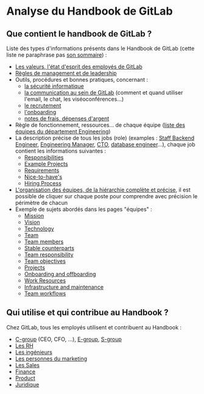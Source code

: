 # Analyse du Handbook de GitLab

## Que contient le handbook de GitLab ?

Liste des types d'informations présents dans le Handbook de GitLab (cette liste ne paraphrase pas [son sommaire](https://about.gitlab.com/handbook/)) :

- [Les valeurs, l'état d'esprit des employés de GitLab](https://about.gitlab.com/handbook/values/)
- [Règles de management et de leadership](https://about.gitlab.com/handbook/leadership/)
- Outils, procédures et bonnes pratiques, concernant :
	- [la sécurité informatique](https://about.gitlab.com/handbook/security/)
	- [la communication au sein de GitLab](https://about.gitlab.com/handbook/communication/) (comment et quand utiliser l'email, le chat, les viséoconférences...)
	- [le recrutement](https://about.gitlab.com/handbook/hiring/)
	- [l'onboarding](https://about.gitlab.com/handbook/general-onboarding/)
	- [notes de frais, dépenses d'argent](https://about.gitlab.com/handbook/spending-company-money/)
- Règle de fonctionnement, ressources… de chaque équipe ([liste des équipes du département Engineering](https://about.gitlab.com/handbook/engineering/#engineering-departments--teams))
- La description précise de tous les jobs (role) (examples : [
Staff Backend Engineer](https://gitlab.com/gitlab-com/www-gitlab-com/blob/master/source/job-families/engineering/backend-engineer/index.html.md#staff-backend-engineer), [
Engineering Manager](https://gitlab.com/gitlab-com/www-gitlab-com/blob/master/source/job-families/engineering/backend-engineer/index.html.md#engineering-manager), [CTO](https://gitlab.com/gitlab-com/www-gitlab-com/blob/master/source/job-families/engineering/chief-technology-officer/index.html.md), [database engineer](https://gitlab.com/gitlab-com/www-gitlab-com/blob/master/source/job-families/engineering/database-engineer/index.html.md)...), chaque job contient les informations suivantes :
	- [Responsibilities](https://gitlab.com/gitlab-com/www-gitlab-com/blob/master/source/job-families/engineering/database-engineer/index.html.md#responsibilities)
	- [Example Projects](https://gitlab.com/gitlab-com/www-gitlab-com/blob/master/source/job-families/engineering/database-engineer/index.html.md#example-projects)
	- [Requirements](https://gitlab.com/gitlab-com/www-gitlab-com/blob/master/source/job-families/engineering/database-engineer/index.html.md#requirements)
	- [Nice-to-have's](https://gitlab.com/gitlab-com/www-gitlab-com/blob/master/source/job-families/engineering/database-engineer/index.html.md#nice-to-haves)
	- [Hiring Process](https://gitlab.com/gitlab-com/www-gitlab-com/blob/master/source/job-families/engineering/database-engineer/index.html.md#hiring-process)
- [L'organisation des équipes, de la hiérarchie complète et précise](https://about.gitlab.com/company/team/org-chart/), il est possible de cliquer sur chaque poste pour comprendre avec précision le périmètre de chacun
- Exemple de sujets abordés dans les pages "équipes" :
	- [Mission](https://about.gitlab.com/handbook/engineering/dev-backend/distribution/#mission)
	- [Vision](https://about.gitlab.com/handbook/engineering/dev-backend/distribution/#vision)
	- [Technology](https://about.gitlab.com/handbook/engineering/dev-backend/distribution/#technology)
	- [Team](https://about.gitlab.com/handbook/engineering/dev-backend/distribution/#team)
	- [Team members](https://about.gitlab.com/handbook/engineering/dev-backend/distribution/#team-members)
	- [Stable counterparts](https://about.gitlab.com/handbook/engineering/dev-backend/distribution/#stable-counterparts)
	- [Team responsibility](https://about.gitlab.com/handbook/engineering/dev-backend/distribution/#team-responsibility)
	- [Team objectives](https://about.gitlab.com/handbook/engineering/dev-backend/distribution/#team-objectives)
	- [Projects](https://about.gitlab.com/handbook/engineering/dev-backend/distribution/#projects)
	- [Onboarding and offboarding](https://about.gitlab.com/handbook/engineering/dev-backend/distribution/#projects)
	- [Work Resources](https://about.gitlab.com/handbook/engineering/dev-backend/distribution/#work-resources)
	- [Infrastructure and maintenance](https://about.gitlab.com/handbook/engineering/dev-backend/distribution/#infrastructure-and-maintenance)
	- [Team workflows](https://about.gitlab.com/handbook/engineering/dev-backend/distribution/#team-workflows)

## Qui utilise et qui contribue au Handbook ?

Chez GitLab, tous les employés utilisent et contribuent au Handbook :

- [C-group](https://about.gitlab.com/handbook/leadership/#c-group) (CEO, CFO, ...), [E-group](https://about.gitlab.com/handbook/leadership/#e-group), [S-group](https://about.gitlab.com/handbook/leadership/#s-group)
- [Les RH](https://gitlab.com/gitlab-com/www-gitlab-com/commits/master/source/handbook/people-operations/index.html.md)
- [Les ingénieurs](https://gitlab.com/gitlab-com/www-gitlab-com/commits/master/source/handbook/engineering/index.html.md)
- [Les personnes du marketing](https://gitlab.com/gitlab-com/www-gitlab-com/commits/master/source/handbook/marketing/index.html.md)
- [Les Sales](https://about.gitlab.com/handbook/sales/)
- [Finance](https://about.gitlab.com/handbook/finance/)
- [Product](https://about.gitlab.com/handbook/product/)
- [Juridique](https://about.gitlab.com/handbook/legal/)
